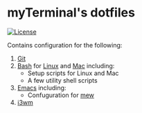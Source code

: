# myTerminal's dotfiles

[![License](https://img.shields.io/badge/LICENSE-GPL%20v3.0-blue.svg)](https://www.gnu.org/licenses/gpl.html)

Contains configuration for the following:

1. [Git](https://git-scm.com)
2. [Bash](https://www.gnu.org/software/bash) for [Linux](https://getfedora.org) and [Mac](https://www.apple.com/macos) including:
    - Setup scripts for Linux and Mac
    - A few utility shell scripts
3. [Emacs](https://www.gnu.org/software/emacs) including:
    - Confuguration for [mew](https://www.mew.org)
4. [i3wm](https://i3wm.org)
